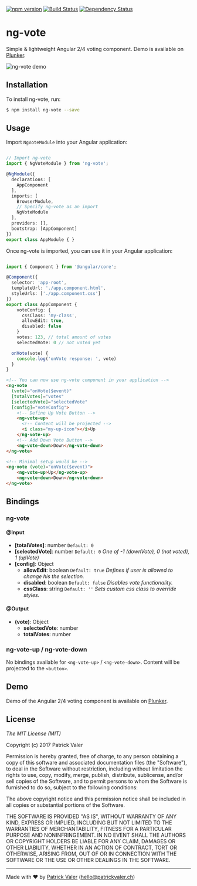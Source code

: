 [![npm version](https://badge.fury.io/js/ng-vote.svg)](http://badge.fury.io/js/ng-vote) [![Build Status](https://travis-ci.org/patrickvaler/ng-vote.svg?branch=master)](https://travis-ci.org/patrickvaler/ng-vote) [![Dependency Status](https://david-dm.org/patrickvaler/ng-vote/status.svg?style=flat)](https://david-dm.org/patrickvaler/ng-vote)


ng-vote
=======

Simple & lightweight Angular 2/4 voting component. Demo is available on [Plunker][plunkerDemo].

![ng-vote demo][demo]

## Installation

To install ng-vote, run:

```bash
$ npm install ng-vote --save
```

## Usage
Import `NgVoteModule` into your Angular application:

```typescript

// Import ng-vote
import { NgVoteModule } from 'ng-vote';

@NgModule({
  declarations: [
    AppComponent
  ],
  imports: [
    BrowserModule,
    // Specify ng-vote as an import
    NgVoteModule
  ],
  providers: [],
  bootstrap: [AppComponent]
})
export class AppModule { }
```

Once ng-vote is imported, you can use it in your Angular application:

```typescript

import { Component } from '@angular/core';

@Component({
  selector: 'app-root',
  templateUrl: './app.component.html',
  styleUrls: ['./app.component.css']
})
export class AppComponent {
    voteConfig: {
      cssClass: 'my-class',
      allowEdit: true, 
      disabled: false
    }
    votes: 123, // total amount of votes
    selectedVote: 0 // not voted yet

  onVote(vote) {
    console.log('onVote response: ', vote)
  }
}
```

```html
<!-- You can now use ng-vote component in your application -->
<ng-vote 
  (vote)="onVote($event)" 
  [totalVotes]="votes" 
  [selectedVote]="selectedVote" 
  [config]="voteConfig">
    <!-- Define Up Vote Button -->
    <ng-vote-up>
      <!-- Content will be projected -->
      <i class="my-up-icon"></i>Up
    </ng-vote-up>
    <!-- Add Down Vote Button -->
    <ng-vote-down>Down</ng-vote-down>
</ng-vote> 

<!-- Minimal setup would be -->
<ng-vote (vote)="onVote($event)">
    <ng-vote-up>Up</ng-vote-up>
    <ng-vote-down>Down</ng-vote-down>
</ng-vote>
```

## Bindings
### ng-vote
#### @Input

* **[totalVotes]**: number `Default: 0`
* **[selectedVote]**: number `Default: 0`
_One of -1 (downVote), 0 (not voted), 1 (upVote)_
* **[config]**: Object
    * **allowEdit**: boolean `Default: true`
        _Defines if user is allowed to change his the selection._
    * **disabled**: boolean `Default: false`
        _Disables vote functionality._
    * **cssClass**: string `Default: ''`
        _Sets custom css class to override styles._
        
        
#### @Output
* **(vote)**: Object
    * **selectedVote**: number
    * **totalVotes**: number

### ng-vote-up / ng-vote-down
No bindings available for `<ng-vote-up>` / `<ng-vote-down>`. Content will be projected to the `<button>`.

## Demo
Demo of the Angular 2/4 voting component is available on [Plunker][plunkerDemo].

## License

*The MIT License (MIT)*

Copyright (c) 2017 Patrick Valer

Permission is hereby granted, free of charge, to any person obtaining a copy of this software and associated documentation files (the "Software"), to deal in the Software without restriction, including without limitation the rights to use, copy, modify, merge, publish, distribute, sublicense, and/or sell copies of the Software, and to permit persons to whom the Software is furnished to do so, subject to the following conditions:

The above copyright notice and this permission notice shall be included in all copies or substantial portions of the Software.

THE SOFTWARE IS PROVIDED "AS IS", WITHOUT WARRANTY OF ANY KIND, EXPRESS OR IMPLIED, INCLUDING BUT NOT LIMITED TO THE WARRANTIES OF MERCHANTABILITY, FITNESS FOR A PARTICULAR PURPOSE AND NONINFRINGEMENT. IN NO EVENT SHALL THE AUTHORS OR COPYRIGHT HOLDERS BE LIABLE FOR ANY CLAIM, DAMAGES OR OTHER LIABILITY, WHETHER IN AN ACTION OF CONTRACT, TORT OR OTHERWISE, ARISING FROM, OUT OF OR IN CONNECTION WITH THE SOFTWARE OR THE USE OR OTHER DEALINGS IN THE SOFTWARE.

---
Made with ♥ by [Patrick Valer][patrickvalerCh] (<hello@patrickvaler.ch>)

[patrickvalerCh]: https://www.patrickvaler.ch "patrickvaler.ch"
[plunkerDemo]: https://plnkr.co/edit/Gz4LszNzdUfWYe1bLoGA?p=preview "ng-vote demo on Plunker"
[demo]: https://image.ibb.co/niY4kv/ng_vote_demo.gif "ng-vote demo"
